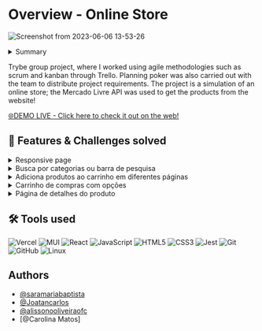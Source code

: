 # Overview - Online Store
![Screenshot from 2023-06-06 13-53-26](https://github.com/lucasKoyama/Online-Store/assets/121680414/910dab78-9d12-43ff-a0d7-1e20d3d79cec)

<!--
Think of the STAR + Hero Journey description for the entire README:
1. Situation: begin with the situation, what it aims to solve, and what the common problem is.
2. Tasks: What were my responsibilities? What challenges were I responsible for?
3. Action: What did I do to solve the challenge?
4. Results: solutions developed, value brought to the company, and users.
-->
<!-- SITUATION / COMMON PROBLEM -->
<details>
  <summary>Summary</summary>

  1. [Overview](https://github.com/lucasKoyama/wallety/blob/main/README.md#overview---wallety)
  2. [Features & Challenges solved](https://github.com/lucasKoyama/wallety/blob/main/README.md#-features--challenges-solved)
  3. [Tools used](https://github.com/lucasKoyama/wallety/blob/main/README.md#%EF%B8%8F-tools-used)
  4. [Authors](https://github.com/lucasKoyama/wallety/blob/main/README.md#-features--challenges-solved)
</details>
<p>
Trybe group project, where I worked using agile methodologies such as scrum and kanban through Trello. Planning poker was also carried out with the team to distribute project requirements. The project is a simulation of an online store; the Mercado Livre API was used to get the products from the website!
</p>

<a href="https://online-store-lucaskoyama.vercel.app/">
🌐DEMO LIVE - Click here to check it out on the web!
</a>

## 📌 Features & Challenges solved
<!-- TASKS / CHALLENGES -->
<details>
  <summary>Responsive page</summary>

The page was developed responsively, adapting to different screen sizes and devices. This ensures a consistent and pleasant experience for users, regardless of the device they are using.
</details>

<details>
  <summary>Busca por categorias ou barra de pesquisa</summary>
  A busca pelos produtos pode ser feito pelo menu lateral de categorias ou pela barra de pesquisa inserindo alguma palavra-chave que contém no produto!.
</details>

<details>
  <summary>Adiciona produtos ao carrinho em diferentes páginas</summary>
  Tanto na página onde exibe os produtos quanto na página que exibe os detalhes de um produto é possível adicionar itens ao carrinho.
</details>

<details>
  <summary>Carrinho de compras com opções</summary>
  Na página de carrinho de compras é possível adicionar ou remover produtos do carrihno de compras, o botão de adcionar verifica antes de adicionar se tem estoque disponível
  para adicionar mais produtos, é possível também nessa página fechar o pedido para ir para a tela de finalização da compra. Caso a página não contenha nenhum produto adicionado
  irá exibir uma imagem e uma mensagem mostrando que o carrinho está vazio e um botão de redirecionamento para a página inicial de compras. 
</details>

<details>
  <summary>Página de detalhes do produto</summary>
  Na página de detalhes é renderizado as informações de detalhes do produto que é fornecido pela API do Mercado Livre, é possível também nessa página adicionar produtos ao carrinho
  de compras como também avaliar algum produto com comentários e "estrelinhas"! ⭐⭐⭐⭐⭐
</details>


## 🛠️ Tools used
<!-- ACTION -->
<!-- SKILL_BADGE/NAME: DESCRIPTION WHY IT WAS USED -->

![Vercel](https://img.shields.io/badge/vercel-%23000000.svg?style=for-the-badge&logo=vercel&logoColor=white)
![MUI](https://img.shields.io/badge/MUI-%230081CB.svg?style=for-the-badge&logo=mui&logoColor=white)
![React](https://img.shields.io/badge/react-%2320232a.svg?style=for-the-badge&logo=react&logoColor=%2361DAFB)
![JavaScript](https://img.shields.io/badge/javascript-%23323330.svg?style=for-the-badge&logo=javascript&logoColor=%23F7DF1E)
![HTML5](https://img.shields.io/badge/html5-%23E34F26.svg?style=for-the-badge&logo=html5&logoColor=white)
![CSS3](https://img.shields.io/badge/css3-%231572B6.svg?style=for-the-badge&logo=css3&logoColor=white)
![Jest](https://img.shields.io/badge/-jest-%23C21325?style=for-the-badge&logo=jest&logoColor=white)
![Git](https://img.shields.io/badge/git-%23F05033.svg?style=for-the-badge&logo=git&logoColor=white)
![GitHub](https://img.shields.io/badge/github-%23121011.svg?style=for-the-badge&logo=github&logoColor=white)
![Linux](https://img.shields.io/badge/Linux-FCC624?style=for-the-badge&logo=linux&logoColor=black)

## Authors
- [@saramariabaptista](https://github.com/saramariabaptista)
- [@Joatancarlos](https://github.com/Joatancarlos)
- [@alissonooliveiraofc](https://github.com/alissonooliveiraofc)
- [@Carolina Matos]
